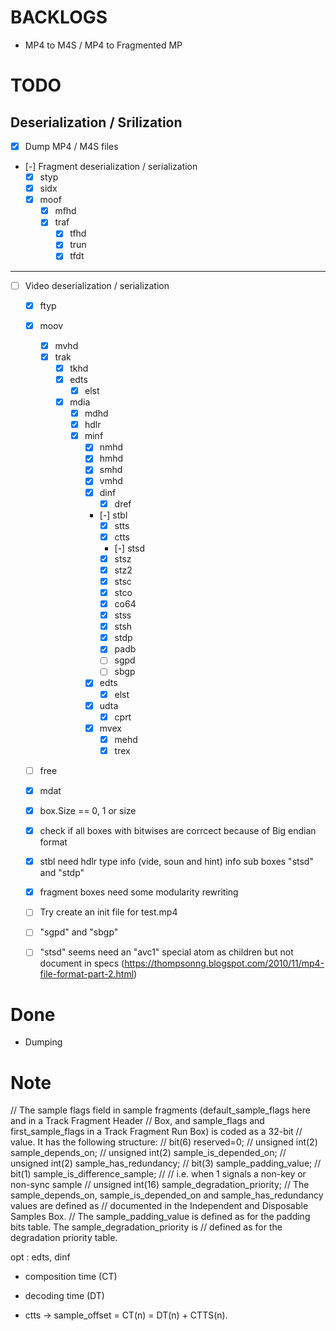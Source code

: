 # BACKLOGS

- MP4 to M4S / MP4 to Fragmented MP

# TODO

## Deserialization / Srilization

- [x] Dump MP4 / M4S files

- [-] Fragment deserialization / serialization
  - [x] styp
  - [x] sidx
  - [x] moof
    - [x] mfhd
    - [x] traf
      - [x] tfhd
      - [x] trun
      - [x] tfdt

---

- [ ] Video deserialization / serialization

  - [x] ftyp
  - [x] moov
    - [x] mvhd
    - [x] trak
      - [x] tkhd
      - [x] edts
        - [x] elst
      - [x] mdia
        - [x] mdhd
        - [x] hdlr
        - [x] minf
          - [x] nmhd
          - [x] hmhd
          - [x] smhd
          - [x] vmhd
          - [x] dinf
            - [x] dref
          - [-] stbl
            - [x] stts
            - [x] ctts
            - [-] stsd
            - [x] stsz
            - [x] stz2
            - [x] stsc
            - [x] stco
            - [x] co64
            - [x] stss
            - [x] stsh
            - [x] stdp
            - [x] padb
            - [ ] sgpd
            - [ ] sbgp
          - [x] edts
            - [x] elst
          - [x] udta
            - [x] cprt
          - [x] mvex
            - [x] mehd
            - [x] trex
  - [ ] free
  - [x] mdat

  - [x] box.Size == 0, 1 or size
  - [x] check if all boxes with bitwises are corrcect because of Big endian format
  - [x] stbl need hdlr type info (vide, soun and hint) info  sub boxes "stsd" and "stdp"
  - [x] fragment boxes  need some modularity rewriting
  - [ ] Try create an init file for test.mp4
  - [ ] "sgpd" and "sbgp"
  - [ ] "stsd" seems need an "avc1" special atom as children but not document in specs
    (https://thompsonng.blogspot.com/2010/11/mp4-file-format-part-2.html)

# Done

- Dumping

# Note

// The sample flags field in sample fragments (default_sample_flags here and in a Track Fragment Header
// Box, and sample_flags and first_sample_flags in a Track Fragment Run Box) is coded as a 32-bit
// value. It has the following structure:
// bit(6) reserved=0;
// unsigned int(2) sample_depends_on;
// unsigned int(2) sample_is_depended_on;
// unsigned int(2) sample_has_redundancy;
// bit(3) sample_padding_value;
// bit(1) sample_is_difference_sample;
// // i.e. when 1 signals a non-key or non-sync sample
// unsigned int(16) sample_degradation_priority;
// The sample_depends_on, sample_is_depended_on and sample_has_redundancy values are defined as
// documented in the Independent and Disposable Samples Box.
// The sample_padding_value is defined as for the padding bits table. The sample_degradation_priority is
// defined as for the degradation priority table.

opt : edts, dinf

- composition time (CT)

- decoding time (DT)

- ctts -> sample_offset = CT(n) = DT(n) + CTTS(n).
